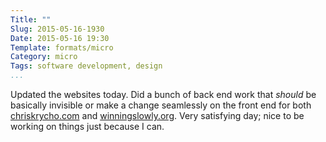 ```yaml
---
Title: ""
Slug: 2015-05-16-1930
Date: 2015-05-16 19:30
Template: formats/micro
Category: micro
Tags: software development, design
...
```


Updated the websites today. Did a bunch of back end work that *should* be
basically invisible or make a change seamlessly on the front end for both
[chriskrycho.com] and [winningslowly.org]. Very satisfying day; nice to be
working on things just because I can.

[chriskrycho.com]: //www.chriskrycho.com
[winningslowly.org]: //www.winningslowly.org
